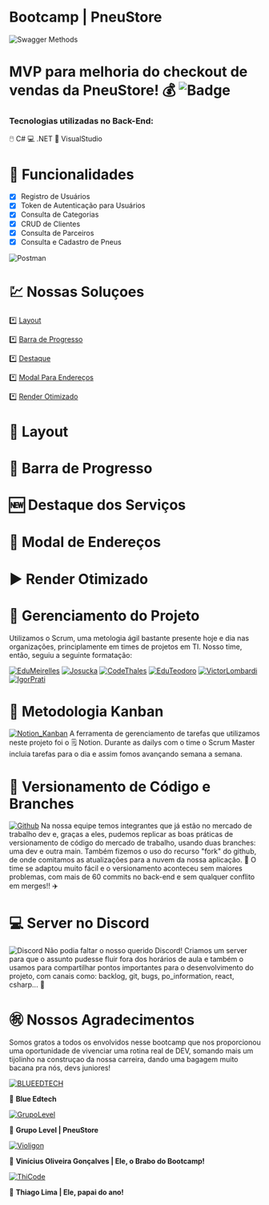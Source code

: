 # Bootcamp | PneuStore
![Swagger Methods](https://i.imgur.com/8YrDdHU.png)

MVP para melhoria do checkout de vendas da PneuStore! 💰
![Badge](https://img.shields.io/date/1630014400)
================

### Tecnologias utilizadas no Back-End:

🖱️ C#
💻 .NET
💠 VisualStudio

🔆 Funcionalidades
================

- [x] Registro de Usuários
- [x] Token de Autenticação para Usuários
- [x] Consulta de Categorias
- [x] CRUD de Clientes
- [x] Consulta de Parceiros
- [x] Consulta e Cadastro de Pneus

![Postman](https://i.imgur.com/pxxDPaN.png)

💹 Nossas Soluçoes
=================
<!--ts-->
*️⃣ [Layout](#Layout)

*️⃣ [Barra de Progresso](#Barra-de-Progresso)

*️⃣ [Destaque](#Destaque)

*️⃣ [Modal Para Endereços](#Modal-Endereços)

*️⃣ [Render Otimizado](#Render-Otimizado)
<!--te-->

# 🏁 Layout <a name="Layout"></a>

# 🤩 Barra de Progresso <a name="Barra-de-Progresso"></a>

# 🆕 Destaque dos Serviços <a name="Destaque"></a>

# 👀 Modal de Endereços <a name="Modal-Endereços"></a>

# ▶️ Render Otimizado <a name="Render-Otimizado"></a>


🧩 Gerenciamento do Projeto
================

Utilizamos o Scrum, uma metologia ágil bastante presente hoje e dia nas organizações, principlamente em times de projetos em TI. Nosso time, então, seguiu a seguinte formatação:

[![EduMeirelles](https://i.imgur.com/P8MxiV4.png)](https://github.com/edumeirelles)
[![Josucka](https://i.imgur.com/WUDSy7y.png)](https://github.com/Josucka)
[![CodeThales](https://i.imgur.com/ba5g1d3.png)](https://github.com/CodeThales)
[![EduTeodoro](https://i.imgur.com/t8YKd7j.png)](https://github.com/GHEPT)
[![VictorLombardi](https://i.imgur.com/MSr8ZHw.png)](https://github.com/vitorlombardi)
[![IgorPrati](https://i.imgur.com/lgRs6Sb.png)](https://github.com/igorprati)

🕋 Metodologia Kanban
================

[![Notion_Kanban](https://i.imgur.com/SjWLVA6.png)](https://www.notion.so/45233b2ccaaa42ee996ccb6a0c510384?v=293f797e8aa3445f8d24eef331f6072c)
A ferramenta de gerenciamento de tarefas que utilizamos neste projeto foi o 🗒️ Notion. Durante as dailys com o time o Scrum Master incluia tarefas para o dia e assim fomos avançando semana a semana.

🥇 Versionamento de Código e Branches
================

[![Github](https://i.imgur.com/KsfhdEd.png)](https://github.com/GHEPT/btc-pneustore-api)
Na nossa equipe temos integrantes que já estão no mercado de trabalho dev e, graças a eles, pudemos replicar as boas práticas de versionamento de código do mercado de trabalho, usando duas branches: uma dev e outra main. Também fizemos o uso do recurso "fork" do github, de onde comitamos as atualizações para a nuvem da nossa aplicação. 🤙 
O time se adaptou muito fácil e o versionamento aconteceu sem maiores problemas, com mais de 60 commits no back-end e sem qualquer conflito em merges!! ✈️

💻 Server no Discord 
================

![Discord](https://i.imgur.com/4VzqxbZ.png)
Não podia faltar o nosso querido Discord! Criamos um server para que o assunto pudesse fluir fora dos horários de aula e também o usamos para compartilhar pontos importantes para o desenvolvimento do projeto, com canais como: backlog, git, bugs, po_information, react, csharp... 🎉

㊗️ Nossos Agradecimentos
================

Somos gratos a todos os envolvidos nesse bootcamp que nos proporcionou uma oportunidade de vivenciar uma rotina real de DEV, somando mais um tijolinho na construçao da nossa carreira, dando uma bagagem muito bacana pra nós, devs juniores!

[![BLUEEDTECH](https://i.imgur.com/PUFuODa.gif)](https://blueedtech.com.br/)

💙 **Blue Edtech**

[![GrupoLevel](https://i.imgur.com/xuo0up0.png)](https://www.grupolevel.com.br/empresas)

💜 **Grupo Level | PneuStore**

[![Violigon](https://i.imgur.com/cUUEiiY.png)](https://github.com/violigon)

🧠 **Vinícius Oliveira Gonçalves | Ele, o Brabo do Bootcamp!**

[![ThiCode](https://i.imgur.com/camnUvJ.png)](https://github.com/codethi)

🧔 **Thiago Lima | Ele, papai do ano!** 
 

